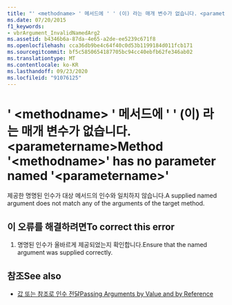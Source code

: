 ```yaml
---
title: "' <methodname> ' 메서드에 ' ' (이) 라는 매개 변수가 없습니다. <parametername>"
ms.date: 07/20/2015
f1_keywords:
- vbrArgument_InvalidNamedArg2
ms.assetid: b4346b6a-87da-4e65-a2de-ee5239c671f8
ms.openlocfilehash: cca36db9be4c64f40c0d53b1199184d011fcb171
ms.sourcegitcommit: bf5c5850654187705bc94cc40ebfb62fe346ab02
ms.translationtype: MT
ms.contentlocale: ko-KR
ms.lasthandoff: 09/23/2020
ms.locfileid: "91076125"
---
```

# <a name="method-methodname-has-no-parameter-named-parametername"></a><span data-ttu-id="c8813-102">' \<methodname> ' 메서드에 ' ' (이) 라는 매개 변수가 없습니다. \<parametername></span><span class="sxs-lookup"><span data-stu-id="c8813-102">Method '\<methodname>' has no parameter named '\<parametername>'</span></span>

<span data-ttu-id="c8813-103">제공한 명명된 인수가 대상 메서드의 인수와 일치하지 않습니다.</span><span class="sxs-lookup"><span data-stu-id="c8813-103">A supplied named argument does not match any of the arguments of the target method.</span></span>  
  
## <a name="to-correct-this-error"></a><span data-ttu-id="c8813-104">이 오류를 해결하려면</span><span class="sxs-lookup"><span data-stu-id="c8813-104">To correct this error</span></span>  
  
1. <span data-ttu-id="c8813-105">명명된 인수가 올바르게 제공되었는지 확인합니다.</span><span class="sxs-lookup"><span data-stu-id="c8813-105">Ensure that the named argument was supplied correctly.</span></span>  
  
## <a name="see-also"></a><span data-ttu-id="c8813-106">참조</span><span class="sxs-lookup"><span data-stu-id="c8813-106">See also</span></span>

- [<span data-ttu-id="c8813-107">값 또는 참조로 인수 전달</span><span class="sxs-lookup"><span data-stu-id="c8813-107">Passing Arguments by Value and by Reference</span></span>](../programming-guide/language-features/procedures/passing-arguments-by-value-and-by-reference.md)
